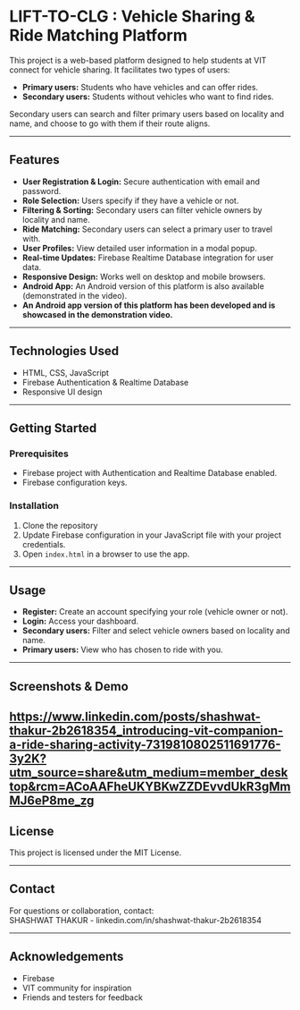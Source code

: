 # LIFT-TO-CLG : Vehicle Sharing & Ride Matching Platform


This project is a web-based platform designed to help students at VIT connect for vehicle sharing. It facilitates two types of users:

- **Primary users:** Students who have vehicles and can offer rides.
- **Secondary users:** Students without vehicles who want to find rides.

Secondary users can search and filter primary users based on locality and name, and choose to go with them if their route aligns.

---

## Features

- **User Registration & Login:** Secure authentication with email and password.
- **Role Selection:** Users specify if they have a vehicle or not.
- **Filtering & Sorting:** Secondary users can filter vehicle owners by locality and name.
- **Ride Matching:** Secondary users can select a primary user to travel with.
- **User Profiles:** View detailed user information in a modal popup.
- **Real-time Updates:** Firebase Realtime Database integration for user data.
- **Responsive Design:** Works well on desktop and mobile browsers.
- **Android App:** An Android version of this platform is also available (demonstrated in the video).
- **An Android app version of this platform has been developed and is showcased in the demonstration video.**

---

## Technologies Used

- HTML, CSS, JavaScript
- Firebase Authentication & Realtime Database
- Responsive UI design

---

## Getting Started

### Prerequisites

- Firebase project with Authentication and Realtime Database enabled.
- Firebase configuration keys.

### Installation

1. Clone the repository
2. Update Firebase configuration in your JavaScript file with your project credentials.
3. Open `index.html` in a browser to use the app.

---

## Usage

- **Register:** Create an account specifying your role (vehicle owner or not).
- **Login:** Access your dashboard.
- **Secondary users:** Filter and select vehicle owners based on locality and name.
- **Primary users:** View who has chosen to ride with you.

---

## Screenshots & Demo
https://www.linkedin.com/posts/shashwat-thakur-2b2618354_introducing-vit-companion-a-ride-sharing-activity-7319810802511691776-3y2K?utm_source=share&utm_medium=member_desktop&rcm=ACoAAFheUKYBKwZZDEvvdUkR3gMmMJ6eP8me_zg
---

## License

This project is licensed under the MIT License.

---

## Contact

For questions or collaboration, contact:  
SHASHWAT THAKUR - linkedin.com/in/shashwat-thakur-2b2618354

---

## Acknowledgements

- Firebase  
- VIT community for inspiration  
- Friends and testers for feedback



